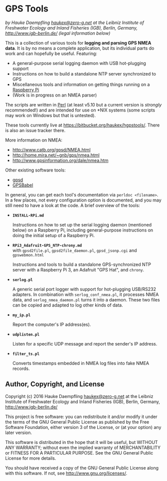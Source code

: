 
GPS Tools
=========

*by Hauke Daempfling <haukex@zero-g.net>
at the Leibniz Institute of Freshwater Ecology and Inland Fisheries (IGB),
Berlin, Germany, <http://www.igb-berlin.de/>
(legal information below)*

This is a collection of various tools for __logging and parsing GPS NMEA data__.
It is by no means a complete application,
but its individual parts do work and can hopefully be useful.
Featuring:

* A general-purpose serial logging daemon with USB hot-plugging support
* Instructions on how to build a standalone NTP server synchronized to GPS
* Miscellaneous tools and information on getting things
  running on a [Raspberry Pi](http://www.raspberrypi.org/)
* (Work is in progress on an NMEA parser)

The scripts are written in [Perl](http://www.perl.org/)
(at least v5.10 but a current version is *strongly* recommended!)
and are intended for use on \*NIX systems
(some scripts may work on Windows but that is untested).

These tools currently live at
<https://bitbucket.org/haukex/hgpstools/>.
There is also an issue tracker there.

More information on NMEA:

* <http://www.catb.org/gpsd/NMEA.html>
* <http://home.mira.net/~gnb/gps/nmea.html>
* <http://www.gpsinformation.org/dale/nmea.htm>

Other existing software tools:

* [gpsd](http://www.catb.org/gpsd/)
* [GPSBabel](http://www.gpsbabel.org/)

In general, you can get each tool's documentation via `perldoc <filename>`.
In a few places, not every configuration option is documented, and
you may still need to have a look at the code.
A brief overview of the tools:

*	**`INSTALL-RPi.md`**
	
	Instructions on how to set up the serial logging daemon (mentioned below)
	on a Raspberry Pi, including general-purpose instructions on doing the
	initial setup of a Raspberry Pi.
	
*	**`RPi3_Adafruit-GPS_NTP-chrony.md`**  
	with `gpsd2file.pl`, `gpsd2file_daemon.pl`,
	`gpsd_jsonp.cgi` and `gpswebmon.html`
	
	Instructions and tools to build a standalone GPS-synchronized NTP
	server with a Raspberry Pi 3, an Adafruit "GPS Hat", and `chrony`.
	
*	**`serlog.pl`**
	
	A generic serial port logger with support for hot-plugging USB/RS232 adapters.
	In combination with `serlog_conf_nmea.pl`, it processes NMEA data,
	and `serlog_nmea_daemon.pl` turns it into a daemon.
	These two files can be copied and adapted to log other kinds of data.
	
*	**`my_ip.pl`**
	
	Report the computer's IP address(es).
	
*	**`udplisten.pl`**
	
	Listen for a specific UDP message and report the sender's IP address.
	
*	**`filter_ts.pl`**
	
	Converts timestamps embedded in NMEA log files into fake NMEA records.


Author, Copyright, and License
------------------------------

Copyright (c) 2016 Hauke Daempfling <haukex@zero-g.net>
at the Leibniz Institute of Freshwater Ecology and Inland Fisheries (IGB),
Berlin, Germany, <http://www.igb-berlin.de/>

This project is free software: you can redistribute it and/or modify
it under the terms of the GNU General Public License as published by
the Free Software Foundation, either version 3 of the License, or
(at your option) any later version.

This software is distributed in the hope that it will be useful,
but WITHOUT ANY WARRANTY; without even the implied warranty of
MERCHANTABILITY or FITNESS FOR A PARTICULAR PURPOSE. See the
GNU General Public License for more details.

You should have received a copy of the GNU General Public License
along with this software. If not, see <http://www.gnu.org/licenses/>.

